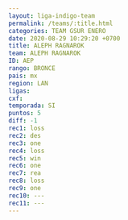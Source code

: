 ```yaml
---
layout: liga-indigo-team
permalink: /teams/:title.html
categories: TEAM GSUR ENERO
date: 2020-08-29 10:29:20 +0700
title: ALEPH RAGNAROK
team: ALEPH RAGNAROK
ID: AEP
rango: BRONCE
pais: mx
region: LAN
ligas: 
cxf: 
temporada: SI
puntos: 5
diff: -1
rec1: loss
rec2: des
rec3: one
rec4: loss
rec5: win
rec6: one
rec7: rea
rec8: loss
rec9: one
rec10: ---
rec11: ---
---
```



